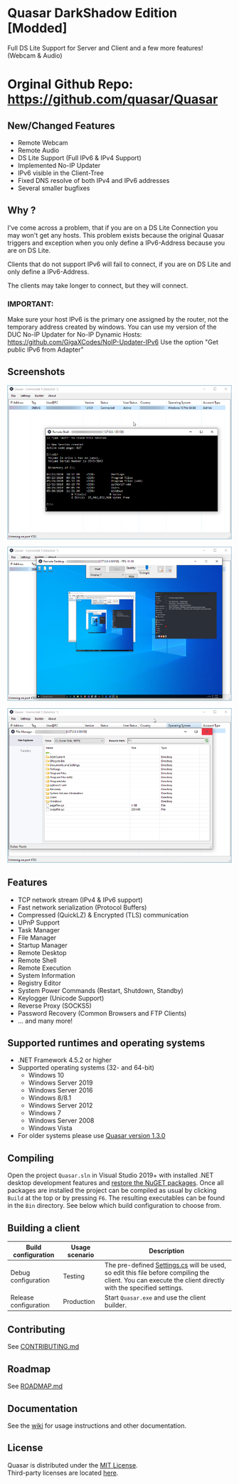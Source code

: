 # Quasar DarkShadow Edition [Modded]
Full DS Lite Support for Server and Client and a few more features! (Webcam & Audio)

# Orginal Github Repo: https://github.com/quasar/Quasar

## New/Changed Features
 * Remote Webcam
 * Remote Audio
 * DS Lite Support (Full IPv6 & IPv4 Support)
 * Implemented No-IP Updater
 * IPv6 visible in the Client-Tree
 * Fixed DNS resolve of both IPv4 and IPv6 addresses
 * Several smaller bugfixes
 
## Why ?
I've come across a problem, that if you are on a DS Lite Connection you may won't get any hosts.
This problem exists because the original Quasar triggers and exception when you only define a IPv6-Address because you are on DS Lite.

Clients that do not support IPv6 will fail to connect, if you are on DS Lite and only define a IPv6-Address.

The clients may take longer to connect, but they will connect.

### IMPORTANT: 
Make sure your host IPv6 is the primary one assigned by the router, not the temporary address created by windows.
You can use my version of the DUC No-IP Updater for No-IP Dynamic Hosts: https://github.com/GigaXCodes/NoIP-Updater-IPv6
Use the option "Get public IPv6 from Adapter" 

## Screenshots

![remote-shell](Images/remote-shell.png)

![remote-desktop](Images/remote-desktop.png)

![remote-files](Images/remote-files.png)

## Features
* TCP network stream (IPv4 & IPv6 support)
* Fast network serialization (Protocol Buffers)
* Compressed (QuickLZ) & Encrypted (TLS) communication
* UPnP Support
* Task Manager
* File Manager
* Startup Manager
* Remote Desktop
* Remote Shell
* Remote Execution
* System Information
* Registry Editor
* System Power Commands (Restart, Shutdown, Standby)
* Keylogger (Unicode Support)
* Reverse Proxy (SOCKS5)
* Password Recovery (Common Browsers and FTP Clients)
* ... and many more!

## Supported runtimes and operating systems
* .NET Framework 4.5.2 or higher
* Supported operating systems (32- and 64-bit)
  * Windows 10
  * Windows Server 2019
  * Windows Server 2016
  * Windows 8/8.1
  * Windows Server 2012
  * Windows 7
  * Windows Server 2008
  * Windows Vista
* For older systems please use [Quasar version 1.3.0](https://github.com/quasar/Quasar/releases/tag/v1.3.0.0)

## Compiling
Open the project `Quasar.sln` in Visual Studio 2019+ with installed .NET desktop development features and [restore the NuGET packages](https://docs.microsoft.com/en-us/nuget/consume-packages/package-restore). Once all packages are installed the project can be compiled as usual by clicking `Build` at the top or by pressing `F6`. The resulting executables can be found in the `Bin` directory. See below which build configuration to choose from.

## Building a client
| Build configuration         | Usage scenario | Description
| ----------------------------|----------------|--------------
| Debug configuration         | Testing        | The pre-defined [Settings.cs](/Quasar.Client/Config/Settings.cs) will be used, so edit this file before compiling the client. You can execute the client directly with the specified settings.
| Release configuration       | Production     | Start `Quasar.exe` and use the client builder.

## Contributing
See [CONTRIBUTING.md](CONTRIBUTING.md)

## Roadmap
See [ROADMAP.md](ROADMAP.md)

## Documentation
See the [wiki](https://github.com/quasar/Quasar/wiki) for usage instructions and other documentation.

## License
Quasar is distributed under the [MIT License](LICENSE).  
Third-party licenses are located [here](Licenses).
